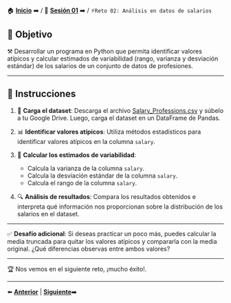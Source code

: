 🏠 [**Inicio**](../../Readme.md) ➡️ / 📖 [**Sesión 01**](../Readme.md) ➡️ / ⚡`Reto 02: Análisis en datos de salarios`

## 🎯 Objetivo

⚒️ Desarrollar un programa en Python que permita identificar valores atípicos y calcular estimados de variabilidad (rango, varianza y desviación estándar) de los salarios de un conjunto de datos de profesiones.

---

## 📝 Instrucciones

1. 📂 **Carga el dataset**: Descarga el archivo [Salary_Professions.csv](../../Datasets/S01/Reto_02_Salary_Professions.csv) y súbelo a tu Google Drive. Luego, carga el dataset en un DataFrame de Pandas.

2. 📊 **Identificar valores atípicos**: Utiliza métodos estadísticos para identificar valores atípicos en la columna `salary`.

3. 📐 **Calcular los estimados de variabilidad**:
    - Calcula la varianza de la columna `salary`.
    - Calcula la desviación estándar de la columna `salary`.
    - Calcula el rango de la columna `salary`.

4. 🔍 **Análisis de resultados**: Compara los resultados obtenidos e interpreta qué información nos proporcionan sobre la distribución de los salarios en el dataset.

---

✅ **Desafío adicional**: Si deseas practicar un poco más, puedes calcular la media truncada para quitar los valores atípicos y compararla con la media original. ¿Qué diferencias observas entre ambos valores?

---

🏆 Nos vemos en el siguiente reto, ¡mucho éxito!.

---

⬅️ [**Anterior**](../Readme.md) | [**Siguiente**](../Ejemplo-03/Readme.md)➡️